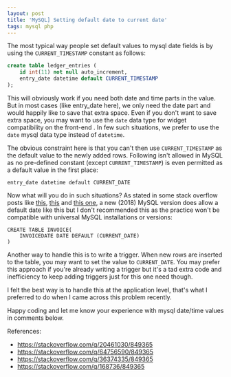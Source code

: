 ```yaml
---
layout: post
title: 'MySQL] Setting default date to current date'
tags: mysql php
---
```


The most typical way people set default values to mysql date fields is by using the `CURRENT_TIMESTAMP` constant as follows:

```sql
create table ledger_entries (
	id int(11) not null auto_increment,
	entry_date datetime default CURRENT_TIMESTAMP
);
```

This will obviously work if you need both date and time parts in the value. But in most cases (like entry_date here), we only need the date part and would happily like to save that extra space. Even if you don't want to save extra space, you may want to use the `date` data type for widget compatibility on the front-end . In few such situations, we prefer to use the `date` mysql data type instead of `datetime`.

The obvious constraint here is that you can't then use `CURRENT_TIMESTAMP` as the default value to the newly added rows. Following isn't allowed in MySQL as no pre-defined constant (except `CURRENT_TIMESTAMP`) is even permitted as a default value in the first place:

	entry_date datetime default CURRENT_DATE


Now what will you do in such situations? As stated in some stack overflow posts like [this](https://stackoverflow.com/q/20461030/849365), [this](https://stackoverflow.com/q/64756590/849365) and [this one](https://stackoverflow.com/q/36374335/849365), a new (2018) MySQL version does allow a default date like this but I don't recommended this as the practice won't be compatible with universal MySQL installations or versions:

	CREATE TABLE INVOICE(
		INVOICEDATE DATE DEFAULT (CURRENT_DATE)
	)

Another way to handle this is to write a trigger. When new rows are inserted to the table, you may want to set the value to `CURRENT_DATE`. You may prefer this approach if you're already writing a trigger but it's a tad extra code and inefficiency to keep adding triggers just for this one need though.

I felt the best way is to handle this at the application level, that's what I preferred to do when I came across this problem recently.

Happy coding and let me know your experience with mysql date/time values in comments below.

References:

- <https://stackoverflow.com/q/20461030/849365>
- <https://stackoverflow.com/q/64756590/849365>
- <https://stackoverflow.com/q/36374335/849365>
- <https://stackoverflow.com/q/168736/849365>
